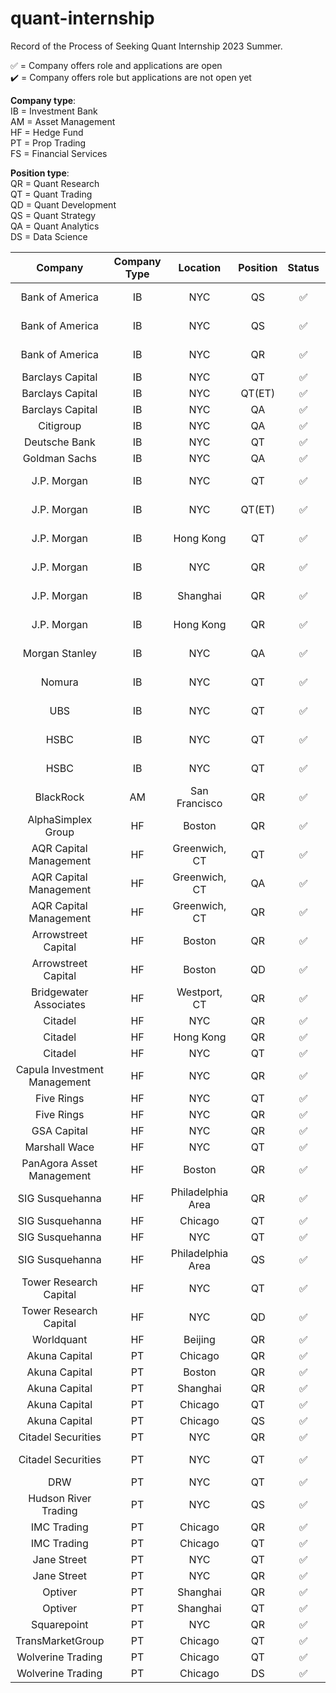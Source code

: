 # quant-internship
Record of the Process of Seeking Quant Internship 2023 Summer.

✅ = Company offers role and applications are open  
✔️ = Company offers role but applications are not open yet  

__Company type__:  
IB = Investment Bank  
AM = Asset Management  
HF = Hedge Fund  
PT = Prop Trading  
FS = Financial Services  

__Position type__:  
QR = Quant Research  
QT = Quant Trading  
QD = Quant Development  
QS = Quant Strategy  
QA = Quant Analytics  
DS = Data Science

| Company | Company Type | Location | Position | Status | Deadline | Apply | Progress | 
| :-----: | :----: | :----: | :----: | :----: | :----: |:----: | :----: |
| Bank of America | IB | NYC | QS | ✅ | *Nov 02, 2022* | [boa_qs_apply](https://campus.bankofamerica.com/careers/global_markets_quantitative_strategies_group_summer_associate_program__2023.html) | |
| Bank of America | IB | NYC | QS | ✅ | *Apr 01, 2023* | [boa_qt_apply](https://campus.bankofamerica.com/careers/global_markets_sales__trading_summer_associate_program__2023.html) | |
| Bank of America | IB | NYC | QR | ✅ | *Oct 16, 2023* | [boa_qr_apply](https://campus.bankofamerica.com/careers/global_quantitative_research_summer_associate_program__2023.html) | |
| Barclays Capital | IB | NYC | QT | ✅ |  | [barcap_qt_apply](https://search.jobs.barclays/job/new-york/sales-and-trading-quantitative-trading-associate-expert-summer-intern-programme-2023/13015/34958439008) |  |
| Barclays Capital | IB | NYC | QT(ET) | ✅ |  | [barcap_qt(et)_apply](https://search.jobs.barclays/job/new-york/electronic-trading-associate-expert-summer-intern-programme-2023/13015/34958416768) |  |
| Barclays Capital | IB | NYC | QA | ✅ |  | [barcap_qa_apply](https://search.jobs.barclays/job/new-york/quantitative-analytics-associate-expert-summer-intern-programme-2023/13015/34958421808) |  |
| Citigroup | IB | NYC | QA | ✅ |  | [citi_qa_apply](https://jobs.citi.com/job/new-york/quantitative-analysis-summer-analyst-north-america-2023/287/28553736048) |  |
| Deutsche Bank | IB | NYC | QT | ✅ |  | [deut_qt_apply](https://db.recsolu.com/external/requisitions/xcAU6Mc814nPuZPKkz40JQ) |  |
| Goldman Sachs | IB | NYC | QA | ✅ |  | [GS_qa_apply](https://www.goldmansachs.com/careers/students/programs/americas/summer-analyst-program.html) |  |
| J.P. Morgan | IB | NYC | QT | ✅ | *Oct 01, 2022*  | [jpm_qt_apply](https://jpmc.fa.oraclecloud.com/hcmUI/CandidateExperience/en/sites/CX_1001/job/210230839/?utm_medium=jobshare) |  |
| J.P. Morgan | IB | NYC | QT(ET) | ✅ | *Oct 01, 2022* | [jpm_qt(et)_apply](https://jpmc.fa.oraclecloud.com/hcmUI/CandidateExperience/en/sites/CX_1001/job/210231155/?utm_medium=jobshare) |  |
| J.P. Morgan | IB | Hong Kong | QT | ✅ | *Oct 31, 2022* | [jpm_qt_apply](https://jpmc.fa.oraclecloud.com/hcmUI/CandidateExperience/en/sites/CX_1001/job/210311837/?utm_medium=jobshare) |  |
| J.P. Morgan | IB | NYC | QR | ✅ | *Oct 01, 2022* | [jpm_qr_apply](https://jpmc.fa.oraclecloud.com/hcmUI/CandidateExperience/en/sites/CX_1001/job/210231284/?utm_medium=jobshare) |  |
| J.P. Morgan | IB | Shanghai | QR | ✅ | *Oct 31, 2022* | [jpm_qr_apply](https://jpmc.fa.oraclecloud.com/hcmUI/CandidateExperience/en/sites/CX_1001/job/210231284/?utm_medium=jobshare) |  |
| J.P. Morgan | IB | Hong Kong | QR | ✅ | *Oct 31, 2022* | [jpm_qr_apply](https://jpmc.fa.oraclecloud.com/hcmUI/CandidateExperience/en/sites/CX_1001/job/210311857/?utm_medium=jobshare) |  |
| Morgan Stanley | IB | NYC | QA | ✅ | *Oct 31, 2022* | [ms_qa_apply](https://morganstanley.tal.net/vx/candidate/apply/12933)|  |
| Nomura | IB | NYC | QT | ✅ | *Nov 13, 2022* | [Nom_qt_apply](https://nomuracampus.tal.net/vx/lang-en-GB/mobile-0/appcentre-1/brand-4/xf-7bb1708a1aa4/candidate/so/pm/1/pl/1/opp/810-2023-Global-Markets-Summer-Internship-Wholesale-Digital-Office-Quants-Strats-Systematic-Trading-Research-New-York/en-GB)|  |
| UBS | IB | NYC | QT | ✅ | *Sep 30, 2022* | [ubs_qt_apply](https://jobs.ubs.com/TGnewUI/Search/home/HomeWithPreLoad?partnerid=25008&siteid=5131&PageType=JobDetails&jobid=254960#jobDetails=254960_5131)|  |
| HSBC | IB | NYC | QT | ✅ | *Sep 30, 2022* | [hs_qt_apply](https://www.hsbc.com/careers/students-and-graduates/student-opportunities/markets-internship?tab=What%20you%E2%80%99ll%20do#select-option-usa)|  |
| HSBC | IB | NYC | QT | ✅ | *Nov 14, 2022* | [hs_qt_apply](https://www.hsbc.com/careers/students-and-graduates/student-opportunities/markets-internship?tab=What%20you%E2%80%99ll%20learn#select-option-hong%20kong)|  |
| BlackRock | AM | San Francisco | QR | ✅ | *Sep 30, 2022*| [br_qa_apply](https://blackrock.tal.net/vx/lang-en-GB/mobile-0/brand-3/xf-3d1d0a4adcb4/wid-1/candidate/so/pm/1/pl/1/opp/6075-Summer-Internship-Program-Americas/en-GB)|  |
| AlphaSimplex Group | HF | Boston | QR | ✅ | | [asg_qr_apply](https://www.alphasimplex.com/wp-content/uploads/2022/07/Research-Intern-2022.pdf) |  |
| AQR Capital Management | HF | Greenwich, CT  | QT | ✅ | | [aqr_qt_apply](https://careers.aqr.com/jobs/university-open-positions/greenwich-ct/2023-trading-and-portfolio-finance-summer-analyst/4350064?gh_jid=4350064#/) |  |
| AQR Capital Management | HF | Greenwich, CT  | QA | ✅ |  | [aqr_qa_apply](https://careers.aqr.com/jobs/university-open-positions/greenwich-ct/2023-portfolio-implementation-summer-analyst/4350057?gh_jid=4350057#/) |  |
| AQR Capital Management | HF | Greenwich, CT  | QR | ✅ | | [aqr_qr_apply](https://careers.aqr.com/jobs/university-open-positions/greenwich-ct/2023-research-summer-analyst/4350040?gh_jid=4350040#/) |  |
| Arrowstreet Capital | HF | Boston  | QR | ✅ | | [arc_qr_apply](https://arrowstreetcapital.wd5.myworkdayjobs.com/en-US/Arrowstreet/job/Boston/Quantitative-Researcher-Intern--Summer-2023_R700) |  |
| Arrowstreet Capital | HF | Boston  | QD | ✅ | | [arc_qd_apply](https://arrowstreetcapital.wd5.myworkdayjobs.com/en-US/Arrowstreet/job/Boston/Quantitative-Developer-Intern--Summer-2023_R704) |  |
| Bridgewater Associates | HF | Westport, CT  | QR | ✅ | | [bridge_qr_apply](https://boards.greenhouse.io/bridgewater89/jobs/6204813002) |  |
| Citadel | HF | NYC  | QR | ✅ | | [ctd_qr_apply](https://www.citadel.com/careers/details/quantitative-research-analyst-intern-us/) |  |
| Citadel | HF | Hong Kong  | QR | ✅ | | [ctd_qr_apply](https://www.citadel.com/careers/details/quantitative-research-intern-asia/) |  |
| Citadel | HF | NYC | QT | ✅ | | [ctd_qt_apply](https://www.citadel.com/careers/details/investment-trading-intern-us/) |  |
| Capula Investment Management | HF | NYC | QR | ✅ | *Dec 31, 2022* | [cim_qr_apply](https://fsr.cvmailuk.com/capula/main.cfm?page=jobSpecific&jobId=60516&rcd=672723&queryString=groupType%5F3%3D%26groupType%5F73%3D%26groupType%5F74%3D3599%26x%2Dtoken%3Dt9k58yhk71lxihj95w46jiw9lt7loah54agn1am5) |  |
| Five Rings | HF | NYC | QT | ✅  | | [fr_qt_apply](https://fiverings.avature.net/careers/FolderDetail/New-York-New-York-United-States-Quantitative-Trading-Intern-Summer-2023/586) |  |
| Five Rings | HF | NYC | QR | ✅  | | [fr_qr_apply](https://fiverings.avature.net/careers/FolderDetail/New-York-New-York-United-States-Quantitative-Researcher-Intern-Summer-2023/599) |  |
| GSA Capital | HF | NYC | QR | ✅  | | [gsa_qr](https://www.gsacapital.com/?section=careers&id=6169548002) |  |
| Marshall Wace | HF | NYC | QT | ✅ | | [mw_qt](https://boards.greenhouse.io/mwinternshipprogram/jobs/6335927002) |  |
| PanAgora Asset Management | HF | Boston | QR | ✅ | | [email](careers@PanAgora.com) |  |
| SIG Susquehanna | HF | Philadelphia Area | QR | ✅ | | [sig_qr_apply](https://careers.sig.com/job/6604/Quantitative-Research-Intern-Graduate-Hire) |  |
| SIG Susquehanna | HF | Chicago | QT | ✅ | | [sig_qt_apply](https://careers.sig.com/job/6493/Trading-Intern-Chicago) |  |
| SIG Susquehanna | HF | NYC | QT | ✅ | | [sig_qt_apply](https://careers.sig.com/job/6492/Trading-Intern-NYC) |  |
| SIG Susquehanna | HF | Philadelphia Area | QS | ✅ | | [sig_qs_apply](https://careers.sig.com/job/6603/Quantitative-Strategy-Intern-Graduate-Hire) |  |
| Tower Research Capital | HF | NYC | QT | ✅ | | [trc_qt_apply](https://www.tower-research.com/open-positions/?gh_jid=4360111) |  |
| Tower Research Capital | HF | NYC | QD | ✅ | | [trc_qd_apply](https://www.tower-research.com/open-positions/?gh_jid=4362749) |  |
| Worldquant | HF | Beijing | QR | ✅ | | [wq_qr_apply](https://www.worldquant.com/career-listing/?id=8a78879e8006173301801f4425400c66) |  |
| Akuna Capital | PT | Chicago  | QR | ✅ | | [akuna_qr_apply](https://akunacapital.com/job-details?gh_jid=4217954) |  |
| Akuna Capital | PT | Boston  | QR | ✅ | | [akuna_qr_apply](https://akunacapital.com/job-details?gh_jid=4218050) |  |
| Akuna Capital | PT | Shanghai  | QR | ✅ | | [akuna_qr_apply](https://akunacapital.com/job-details?gh_jid=4445500) |  |
| Akuna Capital | PT | Chicago  | QT | ✅ | | [akuna_qt_apply](https://akunacapital.com/job-details?gh_jid=4218021) |  |
| Akuna Capital | PT | Chicago | QS | ✅ | | [akuna_qs_apply](https://akunacapital.com/job-details?gh_jid=4299745)|  |
| Citadel Securities | PT | NYC | QR | ✅ | | [ctds_qr_apply](https://www.citadelsecurities.com/careers/details/quantitative-research-analyst-intern-us/) |  |
| Citadel Securities| PT | NYC | QT | ✅ | |[ctds_qt_apply]https://www.citadelsecurities.com/careers/details/trader-intern-us/ |  |
| DRW | PT | NYC | QT | ✅ | | [drw_qt_apply](https://drw.com/work-at-drw/job/quantitative-trading-analyst-intern-2302675/) |  |
| Hudson River Trading | PT | NYC | QS | ✅ | | [hrt_qs_apply](https://www.hudsonrivertrading.com/careers/job/?_4118765=Internship&_4168241=Strategy+Development&gh_jid=3520408&req_id=128) |  |
| IMC Trading | PT | Chicago | QR | ✅ | | [imc_qr_apply](https://careers.imc.com/us/en/job/REQ-01962/Quant-Research-Intern-Summer-2023)|  |
| IMC Trading | PT | Chicago | QT | ✅ | | [imc_qt_apply](https://careers.imc.com/us/en/job/REQ-01963/Quant-Trader-Intern-Summer-2023)|  |
| Jane Street | PT | NYC | QT | ✅ | | [js_qt_apply](https://www.janestreet.com/join-jane-street/position/6301678002/)|  |
| Jane Street | PT | NYC | QR | ✅ | | [js_qr_apply](https://www.janestreet.com/join-jane-street/position/6249103002/) |  |
| Optiver | PT | Shanghai | QR | ✅ | | [otv_qr_apply](https://optiver.com/working-at-optiver/career-opportunities/6326950002/) |  |
| Optiver | PT | Shanghai | QT | ✅ | | [otv_qr_apply](https://optiver.com/working-at-optiver/career-opportunities/6326967002/) |  |
| Squarepoint | PT | NYC | QR | ✅ | | [sp_qr_apply](https://squarepoint-capital.com/job#243853) |  |
| TransMarketGroup	 | PT | Chicago	 | QT | ✅ | | [tmg_qt_apply](https://apply.workable.com/transmarket-operations-llc/j/79695E0F85/) |  |
| Wolverine Trading	 | PT | Chicago	 | QT | ✅ | | [wt_qt_apply](https://jobs.lever.co/wolve/6f8e1f29-a4dc-42fd-b2c6-1232de477591) |  |
| Wolverine Trading	 | PT | Chicago	 | DS | ✅ | | [wt_ds_apply](https://jobs.lever.co/wolve/697222c6-94de-432b-a6e5-fcfc443de515) |  |
